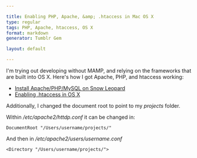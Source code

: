 ```yaml
---

title: Enabling PHP, Apache, &amp; .htaccess in Mac OS X
type: regular
tags: PHP, Apache, htaccess, OS X
format: markdown
generator: Tumblr Gem

layout: default

---
```


I'm trying out developing without MAMP, and relying on the frameworks that are built into OS X. Here's how I got Apache, PHP, and htaccess working:

+ [Install Apache/PHP/MySQL on Snow Leopard](http://maestric.com/doc/mac/apache_php_mysql_snow_leopard)
+ [Enabling .htaccess in OS X](http://clagnut.com/blog/350/)

Additionally, I changed the document root to point to my _projects_ folder.

Within _/etc/apache2/httdp.conf_ it can be changed in:

    DocumentRoot "/Users/username/projects/"

And then in _/etc/apache2/users/username.conf_

    <Directory "/Users/username/projects/">


